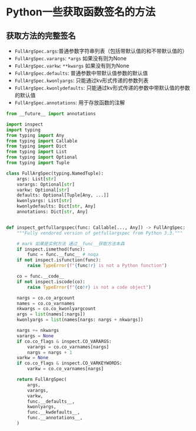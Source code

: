 # Python一些获取函数签名的方法

## 获取方法的完整签名

- `FullArgSpec.args`:普通参数字符串列表（包括带默认值的和不带默认值的）
- `FullArgSpec.varargs`: `*args` 如果没有则为None
- `FullArgSpec.varkw`: `**kwargs` 如果没有则为None
- `FullArgSpec.defaults`: 普通参数中带默认值参数的默认值
- `FullArgSpec.kwonlyargs`: 只能通过kv形式传递的参数列表
- `FullArgSpec.kwonlydefaults`: 只能通过kv形式传递的参数中带默认值的参数的默认值
- `FullArgSpec.annotations`: 用于存放函数的注解

~~~python
from __future__ import annotations

import inspect
import typing
from typing import Any
from typing import Callable
from typing import Dict
from typing import List
from typing import Optional
from typing import Tuple

class FullArgSpec(typing.NamedTuple):
    args: List[str]
    varargs: Optional[str]
    varkw: Optional[str]
    defaults: Optional[Tuple[Any, ...]]
    kwonlyargs: List[str]
    kwonlydefaults: Dict[str, Any]
    annotations: Dict[str, Any]


def inspect_getfullargspec(func: Callable[..., Any]) -> FullArgSpec:
    """Fully vendored version of getfullargspec from Python 3.3."""

    # mark 如果是实例方法 通过__func__获取方法本森
    if inspect.ismethod(func):
        func = func.__func__ # noqa
    if not inspect.isfunction(func):
        raise TypeError(f"{func!r} is not a Python function")

    co = func.__code__
    if not inspect.iscode(co):
        raise TypeError(f"{co!r} is not a code object")

    nargs = co.co_argcount
    names = co.co_varnames
    nkwargs = co.co_kwonlyargcount
    args = list(names[:nargs])
    kwonlyargs = list(names[nargs: nargs + nkwargs])

    nargs += nkwargs
    varargs = None
    if co.co_flags & inspect.CO_VARARGS:
        varargs = co.co_varnames[nargs]
        nargs = nargs + 1
    varkw = None
    if co.co_flags & inspect.CO_VARKEYWORDS:
        varkw = co.co_varnames[nargs]

    return FullArgSpec(
        args,
        varargs,
        varkw,
        func.__defaults__,
        kwonlyargs,
        func.__kwdefaults__,
        func.__annotations__,
    )
~~~